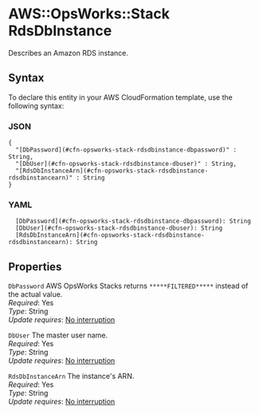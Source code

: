 # AWS::OpsWorks::Stack RdsDbInstance<a name="aws-properties-opsworks-stack-rdsdbinstance"></a>

Describes an Amazon RDS instance\.

## Syntax<a name="aws-properties-opsworks-stack-rdsdbinstance-syntax"></a>

To declare this entity in your AWS CloudFormation template, use the following syntax:

### JSON<a name="aws-properties-opsworks-stack-rdsdbinstance-syntax.json"></a>

```
{
  "[DbPassword](#cfn-opsworks-stack-rdsdbinstance-dbpassword)" : String,
  "[DbUser](#cfn-opsworks-stack-rdsdbinstance-dbuser)" : String,
  "[RdsDbInstanceArn](#cfn-opsworks-stack-rdsdbinstance-rdsdbinstancearn)" : String
}
```

### YAML<a name="aws-properties-opsworks-stack-rdsdbinstance-syntax.yaml"></a>

```
  [DbPassword](#cfn-opsworks-stack-rdsdbinstance-dbpassword): String
  [DbUser](#cfn-opsworks-stack-rdsdbinstance-dbuser): String
  [RdsDbInstanceArn](#cfn-opsworks-stack-rdsdbinstance-rdsdbinstancearn): String
```

## Properties<a name="aws-properties-opsworks-stack-rdsdbinstance-properties"></a>

`DbPassword`  <a name="cfn-opsworks-stack-rdsdbinstance-dbpassword"></a>
 AWS OpsWorks Stacks returns `*****FILTERED*****` instead of the actual value\.  
*Required*: Yes  
*Type*: String  
*Update requires*: [No interruption](https://docs.aws.amazon.com/AWSCloudFormation/latest/UserGuide/using-cfn-updating-stacks-update-behaviors.html#update-no-interrupt)

`DbUser`  <a name="cfn-opsworks-stack-rdsdbinstance-dbuser"></a>
The master user name\.  
*Required*: Yes  
*Type*: String  
*Update requires*: [No interruption](https://docs.aws.amazon.com/AWSCloudFormation/latest/UserGuide/using-cfn-updating-stacks-update-behaviors.html#update-no-interrupt)

`RdsDbInstanceArn`  <a name="cfn-opsworks-stack-rdsdbinstance-rdsdbinstancearn"></a>
The instance's ARN\.  
*Required*: Yes  
*Type*: String  
*Update requires*: [No interruption](https://docs.aws.amazon.com/AWSCloudFormation/latest/UserGuide/using-cfn-updating-stacks-update-behaviors.html#update-no-interrupt)
